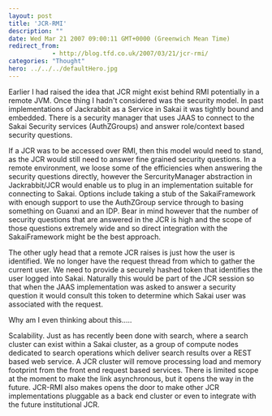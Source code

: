 ```yaml
---
layout: post
title: 'JCR-RMI'
description: ""
date: Wed Mar 21 2007 09:00:11 GMT+0000 (Greenwich Mean Time)
redirect_from: 
            - http://blog.tfd.co.uk/2007/03/21/jcr-rmi/
categories: "Thought"
hero: ../../../defaultHero.jpg
---
```

Earlier I had raised the idea that JCR might exist behind RMI potentially in a remote JVM. Once thing I hadn't considered was the security model. In past implementations of Jackrabbit as a Service in Sakai it was tightly bound and embedded. There is a security manager that uses JAAS to connect to the Sakai Security services (AuthZGroups) and answer role/context based security questions.

If a JCR was to be accessed over RMI, then this model would need to stand, as the JCR would still need to answer fine grained security questions. In a remote environment, we loose some of the efficiencies when answering the security questions directly, however the SercurityManager abstraction in Jackrabbit/JCR would enable us to plug in an implementation suitable for connecting to Sakai. Options include taking a stub of the SakaiFramework with enough support to use the AuthZGroup service through to basing something on Guanxi and an IDP. Bear in mind however that the number of security questions that are answered in the JCR is high and the scope of those questions extremely wide and so direct integration with the SakaiFramework might be the best approach.

The other ugly head that a remote JCR raises is just how the user is identified. We no longer have the request thread from which to gather the current user. We need to provide a securely hashed token that identifies the user logged into Sakai. Naturally this would be part of the JCR session so that when the JAAS implementation was asked to answer a security question it would consult this token to determine which Sakai user was associated with the request.

Why am I even thinking about this.....

Scalability. Just as has recently been done with search, where a search cluster can exist within a Sakai cluster, as a group of compute nodes dedicated to search operations which deliver search results over a REST based web service. A JCR cluster will remove processing load and memory footprint from the front end request based services. There is limited scope at the moment to make the link asynchronous, but it opens the way in the future. JCR-RMI also makes opens the door to make other JCR implementations pluggable as a back end cluster or even to integrate with the future institutional JCR.
